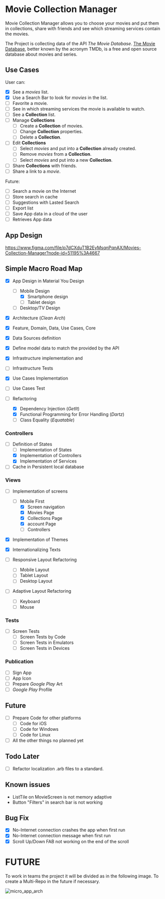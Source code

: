 # Movie Collection Manager

Movie Collection Manager allows you to choose your movies and put them in collections, share with friends and see which streaming services contain the movies.

The Project is collecting data of the API _The Movie Database_.
[The Movie Database](https://www.themoviedb.org/), better known by the acronym TMDb, is a free and open source database about movies and series.

## Use Cases 

User can:

- [x] See a _movies_ list.
- [x] Use a Search Bar to look for _movies_ in the list.
- [ ] Favorite a movie.
- [ ] See in which streaming services the movie is available to watch.
- [ ] See a **Collection** list.
- [ ] Manage **Collections**
  - [ ] Create a **Collection** of movies.
  - [ ] Change **Collection** properties.
  - [ ] Delete a **Collection**.
- [ ] Edit **Collections**
  - [ ] Select _movies_ and put into a **Collection** already created.
  - [ ] Remove _movies_ from a **Collection**.
  - [ ] Select _movies_ and put into a new **Collection**.
- [ ] Share **Collections** with friends.
- [ ] Share a link to a _movie_.

Future:

- [ ] Search a movie on the Internet
- [ ] Store search in cache
- [ ] Suggestions with Lasted Search
- [ ] Export list
- [ ] Save App data in a cloud of the user
- [ ] Retrieves App data 

## App Design

https://www.figma.com/file/p7dCXduT1B2EyMsqnPqnAX/Movies-Collection-Manager?node-id=51195%3A4667

## Simple Macro Road Map

- [x] App Design in Material You Design
	- [ ] Mobile Design
		- [x] Smartphone design
		- [ ] Tablet design
	- [ ] Desktop/TV Design

- [x] Architecture (_Clean Arch_)
- [x] Feature, Domain, Data, Use Cases, Core

- [x] Data Sources definition
- [x] Define model data to match the provided by the API
- [x] Infrastructure implementation and
- [ ] Infrastructure Tests
- [x] Use Cases Implementation
- [ ] Use Cases Test

- [ ] Refactoring
	- [x] Dependency Injection (_GetIt_)
	- [x] Functional Programming for Error Handling (_Dartz_)
	- [ ] Class Equality (_Equatable_)

### Controllers

- [ ] Definition of States
	- [ ] Implementation of States
	- [x] Implementation of Controllers
	- [x] Implementation of Services

- [ ] Cache in Persistent local database

### Views

- [ ] Implementation of screens
  - [ ] Mobile First
  	- [x] Screen navigation
    - [x] Movies Page
    - [x] Collections Page
    - [x] account Page
  	- [ ] Controllers
  
- [x] Implementation of Themes
	
- [x] Internationalizing Texts

- [ ] Responsive Layout Refactoring
  - [ ] Mobile Layout
  - [ ] Tablet Layout
  - [ ] Desktop Layout

- [ ] Adaptive Layout Refactoring
  - [ ] Keyboard
  - [ ] Mouse

### Tests

- [ ] Screen Tests 
	- [ ] Screen Tests by Code
	- [ ] Screen Tests in Emulators 
	- [ ] Screen Tests in Devices

### Publication

- [ ] Sign App
- [ ] App Icon
- [ ] Prepare _Google Play_ Art
- [ ] _Google Play_ Profile

## Future

- [ ] Prepare Code for other platforms
  - [ ] Code for iOS
  - [ ] Code for Windows
  - [ ] Code for Linux

- [ ] All the other things no planned yet

## Todo Later

- [ ] Refactor localization .arb files to a standard.

## Known issues 

- ListTile on MovieScreen is not memory adaptive
- Button "Filters" in search bar is not working

## Bug Fix

- [x] No-Internet connection crashes the app when first run
- [x] No-Internet connection message when first run
- [x] Scroll Up/Down FAB not working on the end of the scroll

# FUTURE

To work in teams the project it will be divided as in the following image. To create a Multi-Repo in the future if necessary.

![micro_app_arch](https://user-images.githubusercontent.com/6653128/172748425-df751958-3b08-486e-b45b-b0e5012dd420.png)
